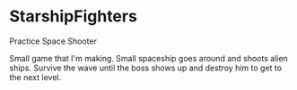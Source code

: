 # StarshipFighters
Practice Space Shooter

Small game that I'm making. Small spaceship goes around and shoots alien ships. Survive the wave until the boss shows up and destroy him to get to the next level.
